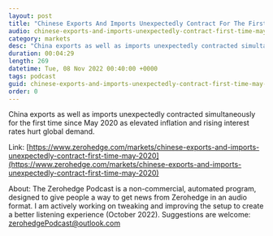 ```yaml
---
layout: post
title: "Chinese Exports And Imports Unexpectedly Contract For The First Time Since May 2020"
audio: chinese-exports-and-imports-unexpectedly-contract-first-time-may-2020-0
category: markets
desc: "China exports as well as imports unexpectedly contracted simultaneously for the first time since May 2020 as elevated inflation and rising interest rates hurt global demand."
duration: 00:04:29
length: 269
datetime: Tue, 08 Nov 2022 00:40:00 +0000
tags: podcast
guid: chinese-exports-and-imports-unexpectedly-contract-first-time-may-2020-0
order: 0
---
```

China exports as well as imports unexpectedly contracted simultaneously for the first time since May 2020 as elevated inflation and rising interest rates hurt global demand.

Link: [https://www.zerohedge.com/markets/chinese-exports-and-imports-unexpectedly-contract-first-time-may-2020](https://www.zerohedge.com/markets/chinese-exports-and-imports-unexpectedly-contract-first-time-may-2020)

About: The Zerohedge Podcast is a non-commercial, automated program, designed to give people a way to get news from Zerohedge in an audio format.  I am actively working on tweaking and improving the setup to create a better listening experience (October 2022).  Suggestions are welcome: [zerohedgePodcast@outlook.com](mailto:zerohedgePodcast@outlook.com)